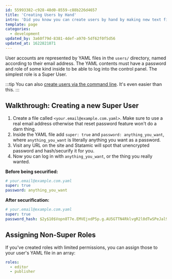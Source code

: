 ```yaml
---
id: 55993382-c928-48d0-8559-c88b226d4657
title: 'Creating Users by Hand'
intro: 'Did you know you can create users by hand by making new text files? Well now you do. Here''s how.'
template: page
categories:
  - development
updated_by: 3a60f79d-8381-4def-a970-5df62f0f5d56
updated_at: 1622821071
---
```

User accounts are represented by YAML files in the `users/` directory, named according to their email address. The YAML contents must have a password and role of some kind inside to be able to log into the control panel. The simplest role is a Super User.

:::tip
You can also [create users via the command line](/quick-start-guide#create-your-first-user). It's even easier than this.
:::

## Walkthrough: Creating a new Super User

1. Create a file called `<your.email@example.com.yaml>`. Make sure to use a real email address otherwise that reset password feature won't do a darn thing.
2. Inside the YAML file add `super: true` and `password: anything_you_want`, where `anything_you_want` is literally anything you want as a password.
3. Visit any URL on the site and Statamic will spot that unencrypted password and hash/securify it for you.
4. Now you can log in with `anything_you_want`, or the thing you really wanted.

**Before being securified:**
``` yaml
# your.email@example.com.yaml
super: true
password: anything_you_want
```

**After securification:**
``` yaml
# your.email@example.com.yaml
super: true
password_hash: $2y$10$Vopn8T7e.EMVEjxdP5p.g.AU5GTTN4RklvgR2l0dTwSPeJal91v/q
```

## Assigning Non-Super Roles

If you've created roles with limited permissions, you can assign those to your user's YAML file in an array:

``` yaml
roles:
  - editor
  - publisher
```

